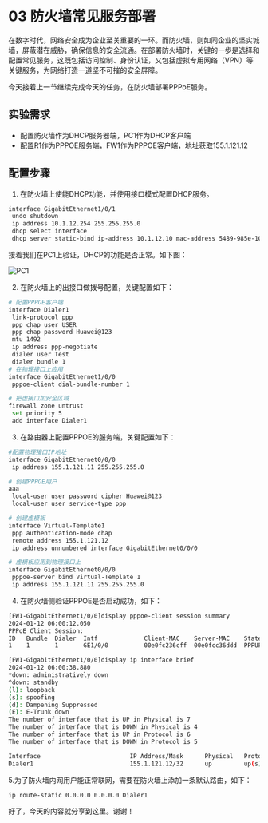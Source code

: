 # 03 防火墙常见服务部署


在数字时代，网络安全成为企业至关重要的一环。而防火墙，则如同企业的坚实城墙，屏蔽潜在威胁，确保信息的安全流通。在部署防火墙时，关键的一步是选择和配置常见服务，这既包括访问控制、身份认证，又包括虚拟专用网络（VPN）等关键服务，为网络打造一道坚不可摧的安全屏障。

今天接着上一节继续完成今天的任务，在防火墙部署PPPoE服务。


## 实验需求

- 配置防火墙作为DHCP服务器端，PC1作为DHCP客户端
- 配置R1作为PPPOE服务端，FW1作为PPPOE客户端，地址获取155.1.121.12

## 配置步骤

1. 在防火墙上使能DHCP功能，并使用接口模式配置DHCP服务。

```bash
interface GigabitEthernet1/0/1
 undo shutdown
 ip address 10.1.12.254 255.255.255.0
 dhcp select interface
 dhcp server static-bind ip-address 10.1.12.10 mac-address 5489-985e-10db
```
接着我们在PC1上验证，DHCP的功能是否正常。如下图：

![PC1](https://didiplus.oss-cn-hangzhou.aliyuncs.com/20240112133754.png)


2. 在防火墙上的出接口做拨号配置，关键配置如下：

```bash
# 配置PPPOE客户端
interface Dialer1
 link-protocol ppp
 ppp chap user USER
 ppp chap password Huawei@123
 mtu 1492
 ip address ppp-negotiate
 dialer user Test
 dialer bundle 1
# 在物理接口上应用
interface GigabitEthernet1/0/0
 pppoe-client dial-bundle-number 1

# 把虚接口加安全区域
firewall zone untrust
 set priority 5
 add interface Dialer1
```
3. 在路由器上配置PPPOE的服务端，关键配置如下：

```bash
#配置物理接口IP地址
interface GigabitEthernet0/0/0
 ip address 155.1.121.11 255.255.255.0

# 创建PPPOE用户
aaa 
 local-user user password cipher Huawei@123
 local-user user service-type ppp

# 创建虚模板
interface Virtual-Template1
 ppp authentication-mode chap 
 remote address 155.1.121.12 
 ip address unnumbered interface GigabitEthernet0/0/0

# 虚模板应用到物理接口上
interface GigabitEthernet0/0/0
 pppoe-server bind Virtual-Template 1
 ip address 155.1.121.11 255.255.255.0 
```

4. 在防火墙侧验证PPPOE是否启动成功，如下：
```bash
[FW1-GigabitEthernet1/0/0]display pppoe-client session summary 
2024-01-12 06:00:12.050 
PPPoE Client Session:
ID   Bundle  Dialer  Intf             Client-MAC    Server-MAC    State
1    1       1       GE1/0/0          00e0fc236cff  00e0fcc36ddd  PPPUP 

[FW1-GigabitEthernet1/0/0]display ip interface brief 
2024-01-12 06:00:38.880 
*down: administratively down
^down: standby
(l): loopback
(s): spoofing
(d): Dampening Suppressed
(E): E-Trunk down
The number of interface that is UP in Physical is 7
The number of interface that is DOWN in Physical is 4
The number of interface that is UP in Protocol is 6
The number of interface that is DOWN in Protocol is 5

Interface                         IP Address/Mask      Physical   Protocol  
Dialer1                           155.1.121.12/32      up         up(s) 
```

5.为了防火墙内网用户能正常联网，需要在防火墙上添加一条默认路由，如下：
```bash
ip route-static 0.0.0.0 0.0.0.0 Dialer1
```

好了，今天的内容就分享到这里。谢谢！